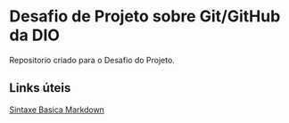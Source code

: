 # Desafio de Projeto sobre Git/GitHub da DIO
Repositorio criado para o Desafio do Projeto.

## Links úteis
[Sintaxe Basica Markdown](https://www.markdownguide.org/)
